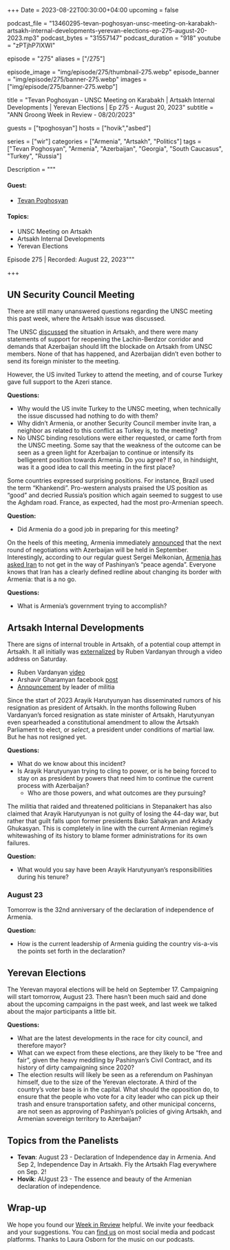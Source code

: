 +++
Date = 2023-08-22T00:30:00+04:00
upcoming = false

podcast_file = "13460295-tevan-poghosyan-unsc-meeting-on-karabakh-artsakh-internal-developments-yerevan-elections-ep-275-august-20-2023.mp3"
podcast_bytes = "31557147"
podcast_duration = "918"
youtube = "zPTjhP7IXWI"

episode = "275"
aliases = ["/275"]

episode_image = "img/episode/275/thumbnail-275.webp"
episode_banner = "img/episode/275/banner-275.webp"
images = ["img/episode/275/banner-275.webp"]

title = "Tevan Poghosyan - UNSC Meeting on Karabakh | Artsakh Internal Developments | Yerevan Elections | Ep 275 - August 20, 2023"
subtitle = "ANN Groong Week in Review - 08/20/2023"

guests = ["tpoghosyan"]
hosts = ["hovik","asbed"]

series = ["wir"]
categories = ["Armenia", "Artsakh", "Politics"]
tags = ["Tevan Poghosyan", "Armenia", "Azerbaijan", "Georgia", "South Caucasus", "Turkey", "Russia"]

Description = """

#### Guest:
* [Tevan Poghosyan](/guest/tpoghosyan)


#### Topics:
* UNSC Meeting on Artsakh
* Artsakh Internal Developments
* Yerevan Elections

Episode 275 | Recorded: August 22, 2023"""

+++

## UN Security Council Meeting

There are still many unanswered questions regarding the UNSC meeting this past week, where the Artsakh issue was discussed.

The UNSC [discussed](https://www.azatutyun.am/a/32548591.html) the situation in Artsakh, and there were many statements of support for reopening the Lachin-Berdzor corridor and demands that Azerbaijan should lift the blockade on Artsakh from UNSC members. None of that has happened, and Azerbaijan didn’t even bother to send its foreign minister to the meeting.

However, the US invited Turkey to attend the meeting, and of course Turkey gave full support to the Azeri stance.

**Questions:**
* Why would the US invite Turkey to the UNSC meeting, when technically the issue discussed had nothing to do with them?
* Why didn’t Armenia, or another Security Council member invite Iran, a neighbor as related to this conflict as Turkey is, to the meeting?
* No UNSC binding resolutions were either requested, or came forth from the UNSC meeting. Some say that the weakness of the outcome can be seen as a green light for Azerbaijan to continue or intensify its belligerent position towards Armenia. Do you agree? If so, in hindsight, was it a good idea to call this meeting in the first place?

Some countries expressed surprising positions. For instance, Brazil used the term “Khankendi”. Pro-western analysts praised the US position as “good” and decried Russia’s position which again seemed to suggest to use the Aghdam road. France, as expected, had the most pro-Armenian speech.

**Question:**
* Did Armenia do a good job in preparing for this meeting?

On the heels of this meeting, Armenia immediately [announced](https://www.azatutyun.am/a/32549025.html) that the next round of negotiations with Azerbaijan will be held in September. Interestingly, according to our regular guest Sergei Melkonian, [Armenia has asked Iran](https://168.am/2023/08/21/1916350.html) to not get in the way of Pashinyan’s “peace agenda”. Everyone knows that Iran has a clearly defined redline about changing its border with Armenia: that is a no go.

**Questions:**
* What is Armenia’s government trying to accomplish?


## Artsakh Internal Developments

There are signs of internal trouble in Artsakh, of a potential coup attempt in Artsakh. It all initially was [externalized](https://www.azatutyun.am/a/32557687.html) by Ruben Vardanyan through a video address on Saturday.



* Ruben Vardanyan [video](https://youtu.be/8_eds3kwmnc)
* Arshavir Gharamyan facebook [post](https://www.facebook.com/ArshavirGharamyanSureni/posts/pfbid02BvqshzYTXitSk8xpLnRVqFcTt5N9F4dvGjME9suohKx6mszsjxVokV1FA83nZ84tl)
* [Announcement](https://www.youtube.com/watch?v=BhcxPn-HjXQ) by leader of militia

Since the start of 2023 Arayik Harutyunyan has disseminated rumors of his resignation as president of Artsakh. In the months following Ruben Vardanyan’s forced resignation as state minister of Artsakh, Harutyunyan even spearheaded a constitutional amendment to allow the Artsakh Parliament to elect, or _select_, a president under conditions of martial law. But he has not resigned yet.

**Questions:**
* What do we know about this incident?
* Is Arayik Harutyunyan trying to cling to power, or is he being forced to stay on as president by powers that need him to continue the current process with Azerbaijan?
    * Who are those powers, and what outcomes are they pursuing?

The militia that raided and threatened politicians in Stepanakert has also claimed that Arayik Harutyunyan is not guilty of losing the 44-day war, but rather that guilt falls upon former presidents Bako Sahakyan and Arkady Ghukasyan. This is completely in line with the current Armenian regime’s whitewashing of its history to blame former administrations for its own failures.

**Question:**
* What would you say have been Arayik Harutyunyan’s responsibilities during his tenure?


### August 23

Tomorrow is the 32nd anniversary of the declaration of independence of Armenia. 

**Question:**
* How is the current leadership of Armenia guiding the country vis-a-vis the points set forth in the declaration?


## Yerevan Elections

The Yerevan mayoral elections will be held on September 17. Campaigning will start tomorrow, August 23. There hasn’t been much said and done about the upcoming campaigns in the past week, and last week we talked about the major participants a little bit.

**Questions:**
* What are the latest developments in the race for city council, and therefore mayor?
* What can we expect from these elections, are they likely to be “free and fair”, given the heavy meddling by Pashinyan’s Civil Contract, and its history of dirty campaigning since 2020?
* The election results will likely be seen as a referendum on Pashinyan himself, due to the size of the Yerevan electorate. A third of the country’s voter base is in the capital. What should the opposition do, to ensure that the people who vote for a city leader who can pick up their trash and ensure transportation safety, and other municipal concerns, are not seen as approving of Pashinyan’s policies of giving Artsakh, and Armenian sovereign territory to Azerbaijan?

## Topics from the Panelists
* **Tevan**: August 23 - Declaration of Independence day in Armenia. And Sep 2, Independence Day in Artsakh. Fly the Artsakh Flag everywhere on Sep. 2!
* **Hovik**: AUgust 23 - The essence and beauty of the Armenian declaration of independence.


## Wrap-up

We hope you found our [Week in Review](https://podcasts.groong.org/) helpful. We invite your feedback and your suggestions. You can [find us](https://linktr.ee/groong) on most social media and podcast platforms. Thanks to Laura Osborn for the music on our podcasts.
